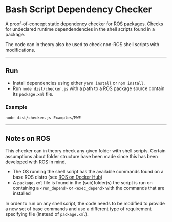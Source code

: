 # Bash Script Dependency Checker

A proof-of-concept static dependency checker for [ROS](http://www.ros.org) packages.
Checks for undeclared runtime dependendencies in the shell scripts found in a package.

The code can in theory also be used to check non-ROS shell scripts with modifications.

---

## Run

- Install dependencies using either `yarn install` or `npm install`.
- Run `node dist/checker.js` with a path to a ROS package source contain its `package.xml` file.

### Example

```bash
node dist/checker.js Examples/MWE
```

---

## Notes on ROS

This checker can in theory check any given folder with shell scripts. Certain assumptions about folder structure have been made since this has been developed with ROS in mind.

- The OS running the shell script has the available commands found on a base ROS distro (see [ROS on Docker Hub](https://hub.docker.com/_/ros/))
- A `package.xml` file is found in the (sub)folder(s) the script is run on containing a `<run_depend>` or `<exec_depend>` with the commands that are installed

In order to run on any shell script, the code needs to be modified to provide a new set of base commands and use a different type of requirement specifying file (instead of `package.xml`).
